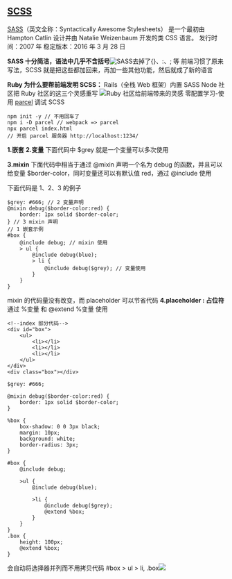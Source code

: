 ## [SCSS](http://sass.bootcss.com/docs/sass-reference/)

[SASS](https://zh.wikipedia.org/wiki/Sass)（英文全称：Syntactically Awesome Stylesheets）
是一个最初由 Hampton Catlin 设计并由 Natalie Weizenbaum 开发的类 CSS 语言。
发行时间：2007 年
稳定版本：2016 年 3 月 28 日

**SASS 十分简洁，语法中几乎不含括号**![SASS](https://upload-images.jianshu.io/upload_images/7094266-543c284de887e7fc.png?imageMogr2/auto-orient/strip%7CimageView2/2/w/1240)去掉了{}、:、; 等
前端习惯了原来写法，SCSS 就是把这些都加回来，再加一些其他功能，然后就成了新的语言

**Ruby 为什么要帮前端发明 SCSS：**
Rails（全栈 Web 框架）内置 SASS
Node 社区把 Ruby 社区的这三个灵感重写
![Ruby 社区给前端带来的灵感](https://upload-images.jianshu.io/upload_images/7094266-bf4e14eb052aa4d0.png?imageMogr2/auto-orient/strip%7CimageView2/2/w/1240)
零配置学习-使用 [parcel](http://www.css88.com/doc/parcel/getting_started.html) 调试 SCSS

```
npm init -y // 不用回车了
npm i -D parcel // webpack => parcel
npx parcel index.html
// 开启 parcel 服务器 http://localhost:1234/
```

**1.嵌套**
**2.变量**
下面代码中 \$grey 就是一个变量可以多次使用

**3.mixin**
下面代码中相当于通过 @mixin 声明一个名为 debug 的函数，并且可以给变量 \$border-color，同时变量还可以有默认值 red，通过 @include 使用

下面代码是 1、2、3 的例子

```
$grey: #666; // 2 变量声明
@mixin debug($border-color:red) {
    border: 1px solid $border-color;
} // 3 mixin 声明
// 1 嵌套示例
#box {
    @include debug; // mixin 使用
    > ul {
        @include debug(blue);
        > li {
            @include debug($grey); // 变量使用
        }
    }
}
```

mixin 的代码量没有改变，而 placeholder 可以节省代码
**4.placeholder : 占位符**
通过 %变量 和 @extend %变量 使用

```
<!--index 部分代码-->
<div id="box">
    <ul>
        <li></li>
        <li></li>
        <li></li>
    </ul>
</div>
<div class="box"></div>
```

```
$grey: #666;

@mixin debug($border-color:red) {
    border: 1px solid $border-color;
}

%box {
    box-shadow: 0 0 3px black;
    margin: 10px;
    background: white;
    border-radius: 3px;
}

#box {
    @include debug;

    >ul {
        @include debug(blue);

        >li {
            @include debug($grey);
            @extend %box;
        }
    }
}
.box {
    height: 100px;
    @extend %box;
}
```

会自动将选择器并列而不用拷贝代码 #box > ul > li, .box![](https://upload-images.jianshu.io/upload_images/7094266-5569fb2c3236a842.png?imageMogr2/auto-orient/strip%7CimageView2/2/w/1240)
